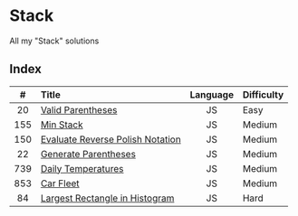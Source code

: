 # Stack

All my "Stack" solutions

## Index

| **#** | **Title**                                  | **Language** | **Difficulty** |
| :---: | :----------------------------------------- | :----------: | :------------- |
|  20   | [Valid Parentheses](20.js)                 |      JS      | Easy           |
|  155  | [Min Stack](155.js)                        |      JS      | Medium         |
|  150  | [Evaluate Reverse Polish Notation](150.js) |      JS      | Medium         |
|  22   | [Generate Parentheses](22.js)              |      JS      | Medium         |
|  739  | [Daily Temperatures](739.js)               |      JS      | Medium         |
|  853  | [Car Fleet](853.js)                        |      JS      | Medium         |
|  84   | [Largest Rectangle in Histogram](84.js)    |      JS      | Hard           |
